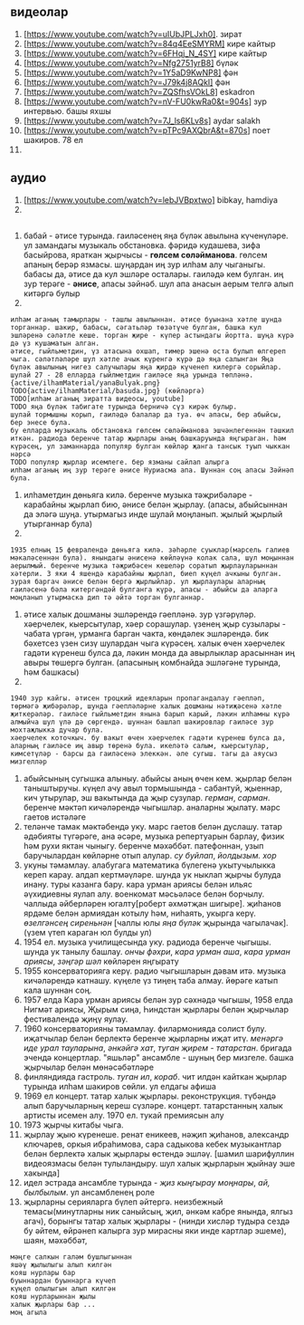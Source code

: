 ## видеолар
1. [https://www.youtube.com/watch?v=uIUbJPLJxh0]. зират
2. [https://www.youtube.com/watch?v=84q4EeSMYRM] кире кайтыр
3. [https://www.youtube.com/watch?v=6FHqj_N_4SY] кире кайтыр
4. [https://www.youtube.com/watch?v=Nfg2751yrB8] бүләк
5. [https://www.youtube.com/watch?v=1Y5aD9KwNP8] фән
6. [https://www.youtube.com/watch?v=J79k4j8AQkI] фән
7. [https://www.youtube.com/watch?v=ZQSfhsVOkL8] eskadron
8. [https://www.youtube.com/watch?v=nV-FU0kwRa0&t=904s] зур интервью. башы яхшы
9. [https://www.youtube.com/watch?v=7J_ls6KLv8s] aydar salakh
10. [https://www.youtube.com/watch?v=pTPc9AXQbrA&t=870s] поет шакиров. 78 ел
11. 
## аудио
1. [https://www.youtube.com/watch?v=lebJVBpxtwo] bibkay, hamdiya
2. 
## 
1. бабай - әтисе турында. гаиләсенең яңа бүләк авылына күченүләре. ул замандагы музыкаль обстановка. фәридә кудашева, зифа басыйрова, яраткан җырчысы - **гөлсем сөләйманова**. гөлсем апаның берәр язмасы. шуңардан иң зур илһам алу чыганыгы. бабасы да, әтисе да кул эшләре осталары. гаиләдә кем булган. иң зур терәге - **әнисе**, апасы зәйнәб. шул апа анасын аерым телгә алып китәргә булыр
2. 
```
илһам аганың тамырлары - ташлы авылыннан. әтисе буынана хәтле шунда торганнар. шакир, бабасы, сәгатьләр төзәтүче булган, башка кул эшләренә сәләтле кеше. торган җире - күпер астындагы йортта. шуңа күрә дә үз кушаматын алган.
әтисе, гыйльметдин, үз атасына охшап, тимер эшенә оста булып өлгереп чыга. сәләтләләре шул хәтле ачык күренгә күрә дә яңа салынган Яңа бүләк авылының нигез салучылары яңа җирдә күченеп килергә сорыйлар. шулай 27 - 28 елларда гыйлметдин гаиләсе яңа урында төпләнә. 
{active/ilhamMaterial/yanaBulyak.png}
TODO{active/ilhamMaterial/basuda.jpg} (көйләргә)
TODO[илһам аганың зиратта видеосы, youtube]
TODO яңа бүләк табигате турында берничә сүз кирәк булыр.
шулай тормышны корып, гаиләдә балалар да туа. өч апасы, бер абыйсы, бер энесе була.
бу елларда музыкаль обстановка гөлсем сөләйманова эшчәнлегеннән тәшкил иткән. радиода беренче татар җырлары аның башкаруында яңгыраган. һәм күрәсең, ул заманнарда популяр булган көйләр җанга тансык туып чыккан нәрсә
TODO популяр җырлар исемлеге. бер язманы сайлап алырга
илһам аганың иң зур терәге әнисе Нуриасма апа. Шуннан соң апасы Зәйнәп була. 
```
1. илһаметдин дөньяга килә. беренче музыка тәҗрибәләре - карабайны җырлап бию, әнисе белән җырлау. (апасы, абыйсыннан да эләгә шуңа. утырмагыз инде шулай моңланып. җылый җырлый утырганнар була)
2. 
```
1935 елның 15 февралендә дөньяга килә. зәһәрле суыклар(марсель галиев мәкаләсеннән була). янындагы әнисенә көйләүнә колак сала, шул моңыннан аерылмый. беренче музыка тәҗрибәсен кешеләр соратып җырлауларыннан хәтерли. 3 яки 4 яшендә карабайны җырлап, биеп күңел ачкыны булган. зурая баргач әнисе белән бергә җырлыйлар. ул җырлаулары аларның гаиләсенә бәла китергәндәй булганга күрә, апасы - абыйсы да аларга моңланып утырмаска дип тә әйтә торган булганнар. 
```
1. әтисе халык дошманы эшләрендә гәепләнә. зур үзгәрүләр. хәерчелек, кыерсытулар, хәер сорашулар. үзенең җыр сузылары - чабата үргән, урманга барган чакта, көндәлек эшләрендә. бик бәхетсез үзен сизү шулардан чыга күрәсең. халык өчен хәерчелек гадәти күренеш булса да, ләкин монда да авырлыклар арасыннан иң авыры төшергә булган. (апасының комбнайда эшләгәне турында, һәм башкасы)
2. 
```
1940 зур кайгы. әтисен троцкий идеяларын пропагандалау гәепләп, төрмәгә җибәрәләр, шунда гәепләләрне халык дошманы нәтиҗәсенә хәтле җиткерәләр. гаиләсе гыйльметдин янына барып карый, ләкин илһамны күрә алмыйча шул үлә дә сөргендә. шуннан башлап шакировлар гаиләсе зур мохтаҗлыкка дучар була.
хәерчелек коточкыч. бу вакыт өчен хәерчелек гадәти күренеш булса да, аларның гаиләсе иң авыр төренә була. икеләтә салым, кыерсытулар, кимсетүләр - барсы да гаиләсенә элеккән. әле сугыш. тагы да аяусыз мизгелләр
```
1. абыйсының сугышка алыныу. абыйсы аның өчен кем. җырлар белән таныштыручы. күңел ачу авыл тормышында - сабантуй, җыеннар, кич утырулар, эш вакытында да җыр сузулар. *герман*, *сарман*. беренче мәктәп кичәләрендә чыгышлар. аналарны җылату. марс гаетов истәләге
2. теләнче тамак мәктәбендә уку. марс гаетов белән дуслашу. татар әдәбияты түгәрәге, ана әсәре, музыка репертуарын барлау, физик һәм рухи яктан чыныгу. беренче мәхәббәт. патефоннан, узып баручылардан көйләрне отып алулар. *су буйлап*, *йолдызым. хор*
3. укуны тәмамлау. алабугага математика бүлегенә укытучылыкка кереп карау. алдап кертмәүләре. шунда ук ныклап җырчы булуда инану. туры казанга бару. кара урман ариясы белән ильяс әүхидиевны яулап алу. военкомат мәсьәләсе белән борчылу. чаллыда әйберләрен югалту[роберт әхмәтҗан шигыре]. җиһанов ярдәме белән армиядан котылу һәм, ниһаять, укырга керү. *өзелгәнсең сиреньнән* [чаллы юлы *яңа бүләк* җырында чагылачак]. (үзем үтеп караган юл булды ул)
4.  1954 ел. музыка училищесында уку. радиода беренче чыгышы. шунда ук танылу башлау. *ончы фәхри*, *кара урман аша*, *кара урман ариясы*, *зәңгәр шәл* көйләрен яңгырату
5.  1955 консерваторияга керү. радио чыгышларын дәвам итә. музыка кичәләрендә катнашу. күңеле үз тиңең таба алмау. йөрәге катып кала шуннан соң. 
6.  1957 елда Кара урман ариясы белән зур сәхнәдә чыгышы, 1958 елда Нигмәт ариясы, Җырым сиңа, Һиндстан җырлары белән җырчылар фестивалендә җиңү яулау.
7.  1960 консерваторияны тәмамлау. филармонияда солист булу. иҗатчылар белән берлектә беренче җырларны иҗат итү. *менәргә иде урал тауларына*, *әнкәйгә хат*, *туган җирем - татарстан*. бригада эчендә концертлар. "яшьләр" ансамбле - шуның бер мизгеле. башка җырчылар белән мөнәсәбәтләре
8.  финляндияда гастроль. *туган ил*, *кораб*. чит илдән кайткан җырлар турында илһам шакиров сөйли. ул елдагы афиша
9.  1969 ел концерт. татар халык җырлары. реконструкция. түбәндә алып баручыларның кереш сүзләре. концерт. татарстанның халык артисты исемен алу. 1970 ел. тукай премиясын алу
10. 1973 җырчы китабы чыга.
11. җырлау җыю күренеше. ренат еникеев, нәҗип җиһанов, александр ключарев, оркыя ибраһимова, сара садыкова кебек музыкантлар белән берлектә халык җырлары өстендә эшләү. [шамил шарифуллин видеоязмасы белән тулыландыру. шул халык җырларын җыйнау эше хакында]
12. идел эстрада ансамбле турында - *җиз кыңгырау моңнары*, *ай, былбылым*. ул ансамбленең роле
13. җырларны серияларга бүлеп әйтергә. неизбежный темасы(минутларны ник саныйсың, җил, әнкәм кабре янында, ялгыз агач), борынгы татар халык җырлары - (нинди хисләр тудыра сездә бу әйтем, өйрәнеп калырга зур мирасны яки инде картлар эшеме), шаян, мәхәббәт, 
```
мәңге салкын галәм бушлыгыннан
яшәү җылылыгы алып килгән 
кояш нурлары бар
буыннардан буыннарга күчеп
күңел олылыгын алып килгән
кояш нурларыннан җылы
халык җырлары бар ...
моң агыла
```